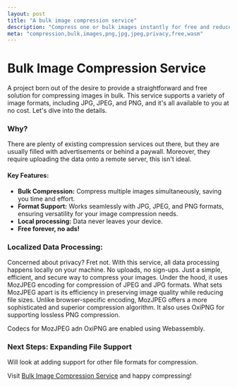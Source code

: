 ```yaml
---
layout: post
title: "A bulk image compression service"
description: "Compress one or bulk images instantly for free and reduce the size of your images to few kbs. Supported image formats - JPG, JPEG, PNG and many more. No sign-up or upload required, complete privacy."
meta: "compression,bulk,images,png,jpg,jpeg,privacy,free,wasm"
---
```


# Bulk Image Compression Service

A project born out of the desire to provide a straightforward and free solution for compressing images in bulk. This service supports a variety of image formats, including JPG, JPEG, and PNG, and it's all available to you at no cost. Let's dive into the details. 

### Why?

There are plenty of existing compression services out there, but they are usually filled with advertisements or behind a paywall. Moreover, they require uploading the data onto a remote
server, this isn't ideal.

#### Key Features:
- **Bulk Compression:** Compress multiple images simultaneously, saving you time and effort.
- **Format Support:** Works seamlessly with JPG, JPEG, and PNG formats, ensuring versatility for your image compression needs.
- **Local processing:** Data never leaves your device.
- **Free forever, no ads!**

### Localized Data Processing:
Concerned about privacy? Fret not. With this service, all data processing happens locally on your machine. No uploads, no sign-ups. Just a simple, efficient, and secure way to compress your images. 
Under the hood, it uses MozJPEG encoding for compression of JPEG and JPG formats. What sets MozJPEG apart is its efficiency in preserving image quality while reducing file sizes. Unlike browser-specific encoding, MozJPEG offers a more sophisticated and superior compression algorithm. It also uses OxiPNG for supporting lossless PNG compression.

Codecs for MozJPEG adn OxiPNG are enabled using Webassembly.

### Next Steps: Expanding File Support

Will look at adding support for other file formats for compression.

Visit [Bulk Image Compression Service](https://compress.captaindavinci.com) and happy compressing!
